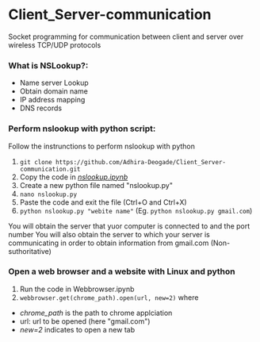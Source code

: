 # Client_Server-communication


Socket programming for communication between client and server over wireless TCP/UDP protocols

### What is NSLookup?:
- Name server Lookup
- Obtain domain name
- IP address mapping
- DNS records

### Perform nslookup with python script:
Follow the instrunctions to perform nslookup with python
1. ```git clone https://github.com/Adhira-Deogade/Client_Server-communication.git```
2. Copy the code in [*nslookup.ipynb*](nslookup.ipynb)
3. Create a new python file named "nslookup.py"
4. ```nano nslookup.py```
5. Paste the code and exit the file (Ctrl+O and Ctrl+X)
6. ```python nslookup.py "webite name"``` (Eg. ```python nslookup.py gmail.com```)

You will obtain the server that yuor computer is connected to and the port number
You will also obtain the server to which your server is communicating in order to obtain information from gmail.com (Non-suthoritative)

### Open a web browser and a website with Linux and python
1. Run the code in Webbrowser.ipynb
2. ```webbrowser.get(chrome_path).open(url, new=2)``` where
  - *chrome_path* is the path to chrome applciation
  - url: url to be opened (here "gmail.com")
  - *new=2* indicates to open a new tab
  
### 
